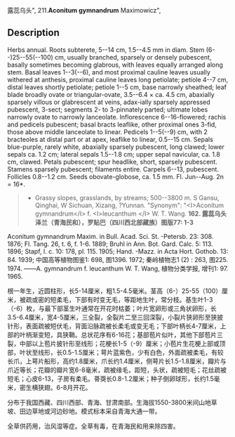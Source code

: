 露蕊乌头",
211.**Aconitum gymnandrum** Maximowicz",

## Description
Herbs annual. Roots subterete, 5--14 cm, 1.5--4.5 mm in diam. Stem (6--)25--55(--100) cm, usually branched, sparsely or densely pubescent, basally sometimes becoming glabrous, with leaves equally arranged along stem. Basal leaves 1--3(--6), and most proximal cauline leaves usually withered at anthesis, proximal cauline leaves long petiolate; petiole 4--7 cm, distal leaves shortly petiolate; petiole 1--5 cm, base narrowly sheathed; leaf blade broadly ovate or triangular-ovate, 3.5--6.4 × ca. 4.5 cm, abaxially sparsely villous or glabrescent at veins, adax-ially sparsely appressed pubescent, 3-sect; segments 2- to 3-pinnately parted; ultimate lobes narrowly ovate to narrowly lanceolate. Inflorescence 6--16-flowered; rachis and pedicels pubescent; basal bracts leaflike, other proximal ones 3-fid, those above middle lanceolate to linear. Pedicels 1--5(--9) cm, with 2 bracteoles at distal part or at apex, leaflike to linear, 0.5--15 cm. Sepals blue-purple, rarely white, abaxially sparsely pubescent, long clawed; lower sepals ca. 1.2 cm; lateral sepals 1.5--1.8 cm; upper sepal navicular, ca. 1.8 cm, clawed. Petals pubescent; spur headlike, short, sparsely pubescent. Stamens sparsely pubescent; filaments entire. Carpels 6--13, pubescent. Follicles 0.8--1.2 cm. Seeds obovate-globose, ca. 1.5 mm. Fl. Jun--Aug. 2n = 16*.

> * Grassy slopes, grasslands, by streams; 500--3800 m. S Gansu, Qinghai, W Sichuan, Xizang, ?Yunnan.
  "Synonym": "&lt;I&gt;Aconitum gymnandrum&lt;/I&gt; f. &lt;I&gt;leucanthum &lt;/I&gt; W. T. Wang.
**162. 露蕊乌头 泽兰（青海民和），罗贴巴（四川西北部藏族）图版77: 1-3**

Aconitum gymnandrum Maxim. in Bull. Acad. Sci. St. -Petersb. 23: 308. 1876; Fl. Tang. 26, t. 6, f. 1-6. 1889; Bruhl in Ann. Bot. Gard. Calc. 5: 113. 1896; Stapf, l. c. 10: 178, pl. 115. 1905; Hand. -Mazz. in Acta Hort. Gothob. 13: 84. 1939; 中国高等植物图鉴1: 698, 图1396. 1972; 秦岭植物志1 (2) : 263, 图225. 1974. ——A. gymnandrum f. leucanthum W. T. Wang, 植物分类学报, 增刊1: 97. 1965.

根一年生，近圆柱形，长5-14厘米，粗1.5-4.5毫米。茎高（6-）25-55（100）厘米，被疏或密的短柔毛，下部有时变无毛，等距地生叶，常分枝。基生叶1-3（-6）枚，与最下部茎生叶通常在开花时枯萎；叶片宽卵形或三角状卵形，长3.5-6.4厘米，宽4-5厘米，三全裂，全裂片二至三回深裂，小裂片狭卵形至狭披针形，表面疏被短伏毛，背面沿脉疏被长柔毛或变无毛；下部叶柄长4-7厘米，上部的叶柄渐变短，具狭鞘。总状花序有6-16花；基部苞片似叶，其他下部苞片三裂，中部以上苞片披针形至线形；花梗长1-5（-9）厘米；小苞片生花梗上部或顶部，叶状至线形，长0.5-1.5厘米；萼片蓝紫色，少有白色，外面疏被柔毛，有较长爪，上萼片船形，高约1.8厘米，爪长约1.4厘米，侧萼片长1.5-1.8厘米，瓣片与爪近等长；花瓣的瓣片宽6-8毫米，疏被缘毛，距短，头状，疏被短毛；花丝疏被短毛；心皮6-13，子房有柔毛。蓇葖长0.8-1.2厘米；种子倒卵球形，长约1.5毫米，密生横狭翅。6-8月开花。

分布于我国西藏、四川西部、青海、甘肃南部。生海拔1550-3800米间山地草坡、田边草地或河边砂地。模式标本采自青海大通一带。

全草供药用，治风湿等症。全草有毒，在青海民和用来除四害。

